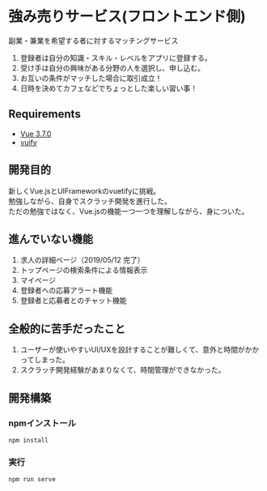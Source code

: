 # 強み売りサービス(フロントエンド側)
副業・兼業を希望する者に対するマッチングサービス
1. 登録者は自分の知識・スキル・レベルをアプリに登録する。
2. 受け手は自分の興味がある分野の人を選択し、申し込む。
3. お互いの条件がマッチした場合に取引成立！
4. 日時を決めてカフェなどでちょっとした楽しい習い事！

## Requirements
- [Vue 3.7.0](https://jp.vuejs.org/v2/guide/index.html)
- [vuify](https://vuetifyjs.com/ja/)

## 開発目的
新しくVue.jsとUIFrameworkのvuetifyに挑戦。  
勉強しながら、自身でスクラッチ開発を進行した。  
ただの勉強ではなく、Vue.jsの機能一つ一つを理解しながら、身についた。  
## 進んでいない機能
1. 求人の詳細ページ（2019/05/12 完了）
2. トップページの検索条件による情報表示
3. マイぺージ
4. 登録者への応募アラート機能
5. 登録者と応募者とのチャット機能

## 全般的に苦手だったこと
1. ユーザーが使いやすいUI/UXを設計することが難しくて、意外と時間がかかってしまった。
2. スクラッチ開発経験があまりなくて、時間管理ができなかった。

## 開発構築
### npmインストール
```
npm install
```

### 実行
```
npm run serve
```
